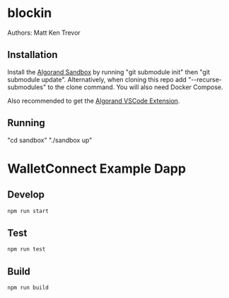 # blockin
Authors: Matt Ken Trevor
## Installation
Install the [Algorand Sandbox](https://github.com/algorand/sandbox) by running "git submodule init" then "git submodule update". Alternatively, when cloning this repo add "--recurse-submodules" to the clone command. You will also need Docker Compose.

Also recommended to get the [Algorand VSCode Extension](https://marketplace.visualstudio.com/items?itemName=obsidians.vscode-algorand).
## Running
"cd sandbox"
"./sandbox up"
# WalletConnect Example Dapp

## Develop

```bash
npm run start
```

## Test

```bash
npm run test
```

## Build

```bash
npm run build
```
